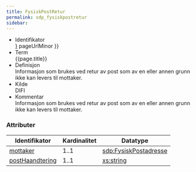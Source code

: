 ```yaml
---
title: FysiskPostRetur  
permalink: sdp_fysiskpostretur
sidebar:
---
```


  - Identifikator  
    <span style="{ pageUrlMinor ;">[}]({{)</span> pageUrlMinor }}
  - Term  
    {{page.title}}
  - Definisjon  
    Informasjon som brukes ved retur av post som av en eller annen grunn
    ikke kan levers til mottaker.
  - Kilde  
    DIFI
  - Kommentar  
    Informasjon som brukes ved retur av post som av en eller annen grunn
    ikke kan levers til mottaker.

### Attributer

| Identifikator                                   | Kardinalitet | Datatype                                              |
| ----------------------------------------------- | ------------ | ----------------------------------------------------- |
| [mottaker](FysiskPostadresse)                   | 1..1         | [sdp:FysiskPostadresse](FysiskPostadresse)            |
| [postHaandtering](/Felles/returPostHaandtering) | 1..1         | [xs:string](http://www.w3.org/TR/xmlschema-2/#string) |
